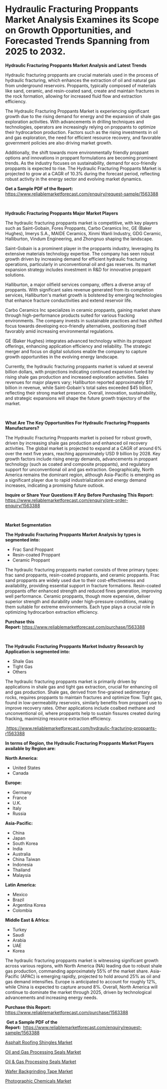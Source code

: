 <p><h1>Hydraulic Fracturing Proppants Market Analysis Examines its Scope on Growth Opportunities, and Forecasted Trends Spanning from 2025 to 2032.</h1></p><p><strong>Hydraulic Fracturing Proppants Market Analysis and Latest Trends</strong></p>
<p><p>Hydraulic fracturing proppants are crucial materials used in the process of hydraulic fracturing, which enhances the extraction of oil and natural gas from underground reservoirs. Proppants, typically composed of materials like sand, ceramic, and resin-coated sand, create and maintain fractures in the rock formation, allowing for increased fluid flow and extraction efficiency.</p><p>The Hydraulic Fracturing Proppants Market is experiencing significant growth due to the rising demand for energy and the expansion of shale gas exploration activities. With advancements in drilling techniques and technologies, operators are increasingly relying on proppants to optimize their hydrocarbon production. Factors such as the rising investments in oil and gas exploration, the need for efficient resource recovery, and favorable government policies are also driving market growth.</p><p>Additionally, the shift towards more environmentally friendly proppant options and innovations in proppant formulations are becoming prominent trends. As the industry focuses on sustainability, demand for eco-friendly proppants is expected to rise. The Hydraulic Fracturing Proppants Market is projected to grow at a CAGR of 10.3% during the forecast period, reflecting robust activity in the energy sector and evolving market dynamics.</p></p>
<p><strong>Get a Sample PDF of the Report:&nbsp;</strong> <a href="https://www.reliablemarketforecast.com/enquiry/request-sample/1563388?utm_campaign=1893&utm_medium=2&utm_source=Github&utm_content=ia&utm_term=30012025&utm_id=hydraulic-fracturing-proppants">https://www.reliablemarketforecast.com/enquiry/request-sample/1563388</a></p>
<p>&nbsp;</p>
<p><strong>Hydraulic Fracturing Proppants Major Market Players</strong></p>
<p><p>The hydraulic fracturing proppants market is competitive, with key players such as Saint-Gobain, Fores Proppants, Carbo Ceramics Inc, GE (Baker Hughes), Imerys S.A., MAIDE Ceramics, Xinmi Wanli Industry, GDG Ceramic, Halliburton, Vindum Engineering, and Zhongnuo shaping the landscape.</p><p>Saint-Gobain is a prominent player in the proppants industry, leveraging its extensive materials technology expertise. The company has seen robust growth driven by increasing demand for efficient hydraulic fracturing operations, particularly in unconventional oil and gas reserves. Its market expansion strategy includes investment in R&D for innovative proppant solutions.</p><p>Halliburton, a major oilfield services company, offers a diverse array of proppants. With significant sales revenue generated from its completion services, Halliburton's market growth is bolstered by emerging technologies that enhance fracture conductivities and extend reservoir life.</p><p>Carbo Ceramics Inc specializes in ceramic proppants, gaining market share through high-performance products suited for various fracking environments. The company invests in sustainable practices and has shifted focus towards developing eco-friendly alternatives, positioning itself favorably amid increasing environmental regulations.</p><p>GE (Baker Hughes) integrates advanced technology within its proppant offerings, enhancing application efficiency and reliability. The strategic merger and focus on digital solutions enable the company to capture growth opportunities in the evolving energy landscape.</p><p>Currently, the hydraulic fracturing proppants market is valued at several billion dollars, with projections indicating continued expansion fueled by rising shale gas production and increased exploration activities. Sales revenues for major players vary; Halliburton reported approximately $17 billion in revenue, while Saint-Gobain's total sales exceeded $45 billion, reflecting their strong market presence. Overall, innovation, sustainability, and strategic expansions will shape the future growth trajectory of the market.</p></p>
<p>&nbsp;</p>
<p><strong>What Are The Key Opportunities For Hydraulic Fracturing Proppants Manufacturers?</strong></p>
<p><p>The Hydraulic Fracturing Proppants market is poised for robust growth, driven by increasing shale gas production and enhanced oil recovery activities. The global market is projected to expand at a CAGR of around 6% over the next five years, reaching approximately USD 9 billion by 2028. Key growth factors include rising energy demands, advancements in proppant technology (such as coated and composite proppants), and regulatory support for unconventional oil and gas extraction. Geographically, North America remains the dominant region, although Asia-Pacific is emerging as a significant player due to rapid industrialization and energy demand increases, indicating a promising future outlook.</p></p>
<p><strong>Inquire or Share Your Questions If Any Before Purchasing This Report:</strong> <a href="https://www.reliablemarketforecast.com/enquiry/pre-order-enquiry/1563388?utm_campaign=1893&utm_medium=2&utm_source=Github&utm_content=ia&utm_term=30012025&utm_id=hydraulic-fracturing-proppants">https://www.reliablemarketforecast.com/enquiry/pre-order-enquiry/1563388</a></p>
<p>&nbsp;</p>
<p><strong>Market Segmentation</strong></p>
<p><strong>The Hydraulic Fracturing Proppants Market Analysis by types is segmented into:</strong></p>
<p><ul><li>Frac Sand Proppant</li><li>Resin-coated Proppant</li><li>Ceramic Proppant</li></ul></p>
<p><p>The hydraulic fracturing proppants market consists of three primary types: frac sand proppants, resin-coated proppants, and ceramic proppants. Frac sand proppants are widely used due to their cost-effectiveness and availability, providing essential support in fracture formations. Resin-coated proppants offer enhanced strength and reduced fines generation, improving well performance. Ceramic proppants, though more expensive, deliver superior strength and durability under high-pressure conditions, making them suitable for extreme environments. Each type plays a crucial role in optimizing hydrocarbon extraction efficiency.</p></p>
<p><strong>Purchase this Report:&nbsp;</strong><a href="https://www.reliablemarketforecast.com/purchase/1563388?utm_campaign=1893&utm_medium=2&utm_source=Github&utm_content=ia&utm_term=30012025&utm_id=hydraulic-fracturing-proppants">https://www.reliablemarketforecast.com/purchase/1563388</a></p>
<p>&nbsp;</p>
<p><strong>The Hydraulic Fracturing Proppants Market Industry Research by Application is segmented into:</strong></p>
<p><ul><li>Shale Gas</li><li>Tight Gas</li><li>Others</li></ul></p>
<p><p>The hydraulic fracturing proppants market is primarily driven by applications in shale gas and tight gas extraction, crucial for enhancing oil and gas production. Shale gas, derived from fine-grained sedimentary rocks, requires proppants to maintain fractures and optimize flow. Tight gas, found in low-permeability reservoirs, similarly benefits from proppant use to improve recovery rates. Other applications include coalbed methane and unconventional oil, where proppants help to sustain fissures created during fracking, maximizing resource extraction efficiency.</p></p>
<p><a href="https://www.reliablemarketforecast.com/hydraulic-fracturing-proppants-r1563388?utm_campaign=1893&utm_medium=2&utm_source=Github&utm_content=ia&utm_term=30012025&utm_id=hydraulic-fracturing-proppants">&nbsp;https://www.reliablemarketforecast.com/hydraulic-fracturing-proppants-r1563388</a></p>
<p><strong>In terms of Region, the Hydraulic Fracturing Proppants Market Players available by Region are:</strong></p>
<p>
    <p> <strong> North America: </strong>
        <ul>
            <li>United States</li>
            <li>Canada</li>
        </ul>
        </p> 
    <p> <strong> Europe: </strong>
        <ul>
            <li>Germany</li>
            <li>France</li>
            <li>U.K.</li>
            <li>Italy</li>
            <li>Russia</li>
        </ul>
        </p> 
    <p> <strong> Asia-Pacific: </strong>
        <ul>
            <li>China</li>
            <li>Japan</li>
            <li>South Korea</li>
            <li>India</li>
            <li>Australia</li>
            <li>China Taiwan</li>
            <li>Indonesia</li>
            <li>Thailand</li>
            <li>Malaysia</li>
        </ul>
        </p> 
    <p> <strong> Latin America: </strong>
        <ul>
            <li>Mexico</li>
            <li>Brazil</li>
            <li>Argentina Korea</li>
            <li>Colombia</li>
        </ul>
        </p> 
    <p> <strong> Middle East & Africa: </strong>
        <ul>
            <li>Turkey</li>
            <li>Saudi</li>
            <li>Arabia</li>
            <li>UAE</li>
            <li>Korea</li>
        </ul>
    </p>
    </p>
<p><p>The hydraulic fracturing proppants market is witnessing significant growth across various regions, with North America (NA) leading due to robust shale gas production, commanding approximately 55% of the market share. Asia-Pacific (APAC) is emerging rapidly, projected to hold around 25% as oil and gas demand intensifies. Europe is anticipated to account for roughly 12%, while China is expected to capture around 8%. Overall, North America will continue to dominate the market through 2025, driven by technological advancements and increasing energy needs.</p></p>
<p><strong>Purchase this Report: </strong><a href="https://www.reliablemarketforecast.com/purchase/1563388?utm_campaign=1893&utm_medium=2&utm_source=Github&utm_content=ia&utm_term=30012025&utm_id=hydraulic-fracturing-proppants">https://www.reliablemarketforecast.com/purchase/1563388</a></p>
<p>&nbsp;<strong>Get a Sample PDF of the Report:&nbsp;&nbsp;</strong><a href="https://www.reliablemarketforecast.com/enquiry/request-sample/1563388?utm_campaign=1893&utm_medium=2&utm_source=Github&utm_content=ia&utm_term=30012025&utm_id=hydraulic-fracturing-proppants">https://www.reliablemarketforecast.com/enquiry/request-sample/1563388</a></p>
<p><strong></strong></p>
<p><p><a href="https://github.com/mauripalmi/Market-Research-Report-List-5/blob/main/asphalt-roofing-shingles-market.md?utm_campaign=1893&utm_medium=2&utm_source=Github&utm_content=ia&utm_term=30012025&utm_id=hydraulic-fracturing-proppants">Asphalt Roofing Shingles Market</a></p><p><a href="https://github.com/xtysizov/Market-Research-Report-List-1/blob/main/oil-and-gas-processing-seals-market.md?utm_campaign=1893&utm_medium=2&utm_source=Github&utm_content=ia&utm_term=30012025&utm_id=hydraulic-fracturing-proppants">Oil and Gas Processing Seals Market</a></p><p><a href="https://github.com/djembashote/Market-Research-Report-List-1/blob/main/oil-gas-processing-seals-market.md?utm_campaign=1893&utm_medium=2&utm_source=Github&utm_content=ia&utm_term=30012025&utm_id=hydraulic-fracturing-proppants">Oil & Gas Processing Seals Market</a></p><p><a href="https://github.com/gulaimolin/Market-Research-Report-List-7/blob/main/wafer-backgrinding-tape-market.md?utm_campaign=1893&utm_medium=2&utm_source=Github&utm_content=ia&utm_term=30012025&utm_id=hydraulic-fracturing-proppants">Wafer Backgrinding Tape Market</a></p><p><a href="https://github.com/xalatieusope/Market-Research-Report-List-1/blob/main/photographic-chemicals-market.md?utm_campaign=1893&utm_medium=2&utm_source=Github&utm_content=ia&utm_term=30012025&utm_id=hydraulic-fracturing-proppants">Photographic Chemicals Market</a></p></p>